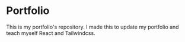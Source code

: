 # Portfolio
This is my portfolio's repository. I made this to update my portfolio and teach myself React and Tailwindcss.

